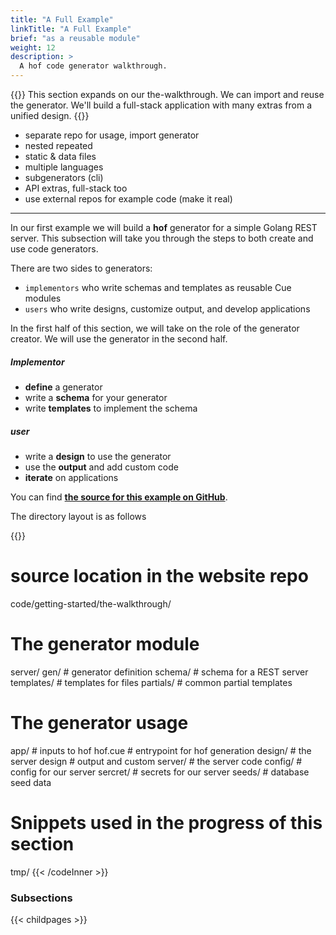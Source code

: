 ```yaml
---
title: "A Full Example"
linkTitle: "A Full Example"
brief: "as a reusable module"
weight: 12
description: >
  A hof code generator walkthrough.
---
```


{{<lead>}}
This section expands on our the-walkthrough.
We can import and reuse the generator.
We'll build a full-stack application
with many extras from a unified design.
{{</lead>}}


- separate repo for usage, import generator
- nested repeated
- static & data files
- multiple languages
- subgenerators (cli)
- API extras, full-stack too
- use external repos for example code (make it real)


---


In our first example we will build a __hof__ generator for a simple Golang REST server.
This subsection will take you through the steps
to both create and use code generators.

There are two sides to generators:

- `implementors` who write schemas and templates as reusable Cue modules
- `users` who write designs, customize output, and develop applications

In the first half of this section, we will take on the role of the generator creator.
We will use the generator in the second half.


##### Implementor

- __define__ a generator
- write a __schema__ for your generator
- write __templates__ to implement the schema

##### user
- write a __design__ to use the generator
- use the __output__ and add custom code
- __iterate__ on applications
  
You can find __[the source for this example on GitHub](https://github.com/hofstadter-io/hof-docs/tree/main/code/getting-started/the-walkthrough/)__.

The directory layout is as follows

{{<codeInner lang="sh" title="project layout">}}
# source location in the website repo
code/getting-started/the-walkthrough/

  # The generator module
  server/
    gen/         # generator definition
    schema/      # schema for a REST server
    templates/   # templates for files
    partials/    # common partial templates

  # The generator usage
  app/
    # inputs to hof
    hof.cue      # entrypoint for hof generation
    design/      # the server design
    # output and custom
    server/      # the server code
    config/      # config for our server
    sercret/     # secrets for our server
    seeds/       # database seed data

  # Snippets used in the progress of this section
  tmp/
{{< /codeInner >}}

### Subsections

{{< childpages >}}
